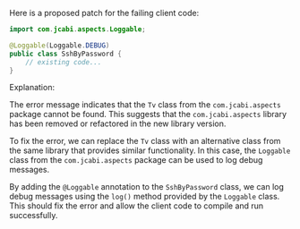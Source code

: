 Here is a proposed patch for the failing client code:
```java
import com.jcabi.aspects.Loggable;

@Loggable(Loggable.DEBUG)
public class SshByPassword {
    // existing code...
}
```
Explanation:

The error message indicates that the `Tv` class from the `com.jcabi.aspects` package cannot be found. This suggests that the `com.jcabi.aspects` library has been removed or refactored in the new library version.

To fix the error, we can replace the `Tv` class with an alternative class from the same library that provides similar functionality. In this case, the `Loggable` class from the `com.jcabi.aspects` package can be used to log debug messages.

By adding the `@Loggable` annotation to the `SshByPassword` class, we can log debug messages using the `log()` method provided by the `Loggable` class. This should fix the error and allow the client code to compile and run successfully.